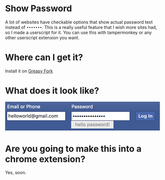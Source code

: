 # Show Password
 A lot of websites have checkable options that show actual password text instead of `•••••••`. This is a really useful feature that I wish more sites had, so I made a userscript for it. You can use this with tampermonkey or any other userscript extension you want.
 
 # Where can I get it?
 Install it on [Greasy Fork](ttps://greasyfork.org/en/scripts/392277-show-pw-everywhere)
 
 # What does it look like?
![Example](https://raw.githubusercontent.com/djru/show_pw/master/example2.png)

# Are you going to make this into a chrome extension?
Yes, soon.
